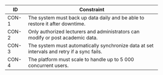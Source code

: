 ID | Constraint |
--- | --- |
CON-1 | The system must back up data daily and be able to restore it after downtime.|
CON-2 | Only authorized lecturers and administrators can modify or post academic data.|
CON-3 | The system must automatically synchronize data at set intervals and retry if a sync fails.|
CON-4 | The platform must scale to handle up to 5 000 concurrent users.|
